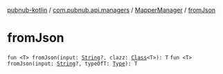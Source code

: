 [pubnub-kotlin](../../index.md) / [com.pubnub.api.managers](../index.md) / [MapperManager](index.md) / [fromJson](./from-json.md)

# fromJson

`fun <T> fromJson(input: `[`String`](https://kotlinlang.org/api/latest/jvm/stdlib/kotlin/-string/index.html)`?, clazz: `[`Class`](https://docs.oracle.com/javase/6/docs/api/java/lang/Class.html)`<T>): T`
`fun <T> fromJson(input: `[`String`](https://kotlinlang.org/api/latest/jvm/stdlib/kotlin/-string/index.html)`?, typeOfT: `[`Type`](https://docs.oracle.com/javase/6/docs/api/java/lang/reflect/Type.html)`): T`